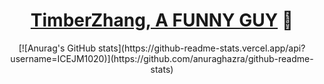 <p>
  <h1 align="center">
    <b><a href="http://blog.icetimber.site">TimberZhang, A FUNNY GUY</a> 👋</b>
  </h1>
</p>

<p align="center">
   [![Anurag's GitHub stats](https://github-readme-stats.vercel.app/api?username=ICEJM1020)](https://github.com/anuraghazra/github-readme-stats)
</p>



 
